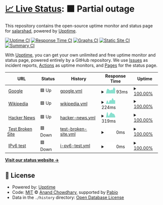 # [📈 Live Status](https://monitor.norasol.net): <!--live status--> **🟧 Partial outage**

This repository contains the open-source uptime monitor and status page for [salarshad](https://monitor.norasol.net), powered by [Upptime](https://github.com/upptime/upptime).

[![Uptime CI](https://github.com/salarshad/norasol_uptime/workflows/Uptime%20CI/badge.svg)](https://github.com/salarshad/norasol_uptime/actions?query=workflow%3A%22Uptime+CI%22)
[![Response Time CI](https://github.com/salarshad/norasol_uptime/workflows/Response%20Time%20CI/badge.svg)](https://github.com/salarshad/norasol_uptime/actions?query=workflow%3A%22Response+Time+CI%22)
[![Graphs CI](https://github.com/salarshad/norasol_uptime/workflows/Graphs%20CI/badge.svg)](https://github.com/salarshad/norasol_uptime/actions?query=workflow%3A%22Graphs+CI%22)
[![Static Site CI](https://github.com/salarshad/norasol_uptime/workflows/Static%20Site%20CI/badge.svg)](https://github.com/salarshad/norasol_uptime/actions?query=workflow%3A%22Static+Site+CI%22)
[![Summary CI](https://github.com/salarshad/norasol_uptime/workflows/Summary%20CI/badge.svg)](https://github.com/salarshad/norasol_uptime/actions?query=workflow%3A%22Summary+CI%22)

With [Upptime](https://upptime.js.org), you can get your own unlimited and free uptime monitor and status page, powered entirely by a GitHub repository. We use [Issues](https://github.com/salarshad/norasol_uptime/issues) as incident reports, [Actions](https://github.com/salarshad/norasol_uptime/actions) as uptime monitors, and [Pages](https://monitor.norasol.net) for the status page.

<!--start: status pages-->
<!-- This summary is generated by Upptime (https://github.com/upptime/upptime) -->
<!-- Do not edit this manually, your changes will be overwritten -->
<!-- prettier-ignore -->
| URL | Status | History | Response Time | Uptime |
| --- | ------ | ------- | ------------- | ------ |
| <img alt="" src="https://icons.duckduckgo.com/ip3/www.google.com.ico" height="13"> [Google](https://www.google.com) | 🟩 Up | [google.yml](https://github.com/salarshad/norasol_uptime/commits/HEAD/history/google.yml) | <details><summary><img alt="Response time graph" src="./graphs/google/response-time-week.png" height="20"> 93ms</summary><br><a href="https://monitor.norasol.net/history/google"><img alt="Response time 102" src="https://img.shields.io/endpoint?url=https%3A%2F%2Fraw.githubusercontent.com%2Fsalarshad%2Fnorasol_uptime%2FHEAD%2Fapi%2Fgoogle%2Fresponse-time.json"></a><br><a href="https://monitor.norasol.net/history/google"><img alt="24-hour response time 91" src="https://img.shields.io/endpoint?url=https%3A%2F%2Fraw.githubusercontent.com%2Fsalarshad%2Fnorasol_uptime%2FHEAD%2Fapi%2Fgoogle%2Fresponse-time-day.json"></a><br><a href="https://monitor.norasol.net/history/google"><img alt="7-day response time 93" src="https://img.shields.io/endpoint?url=https%3A%2F%2Fraw.githubusercontent.com%2Fsalarshad%2Fnorasol_uptime%2FHEAD%2Fapi%2Fgoogle%2Fresponse-time-week.json"></a><br><a href="https://monitor.norasol.net/history/google"><img alt="30-day response time 102" src="https://img.shields.io/endpoint?url=https%3A%2F%2Fraw.githubusercontent.com%2Fsalarshad%2Fnorasol_uptime%2FHEAD%2Fapi%2Fgoogle%2Fresponse-time-month.json"></a><br><a href="https://monitor.norasol.net/history/google"><img alt="1-year response time 102" src="https://img.shields.io/endpoint?url=https%3A%2F%2Fraw.githubusercontent.com%2Fsalarshad%2Fnorasol_uptime%2FHEAD%2Fapi%2Fgoogle%2Fresponse-time-year.json"></a></details> | <details><summary><a href="https://monitor.norasol.net/history/google">100.00%</a></summary><a href="https://monitor.norasol.net/history/google"><img alt="All-time uptime 100.00%" src="https://img.shields.io/endpoint?url=https%3A%2F%2Fraw.githubusercontent.com%2Fsalarshad%2Fnorasol_uptime%2FHEAD%2Fapi%2Fgoogle%2Fuptime.json"></a><br><a href="https://monitor.norasol.net/history/google"><img alt="24-hour uptime 100.00%" src="https://img.shields.io/endpoint?url=https%3A%2F%2Fraw.githubusercontent.com%2Fsalarshad%2Fnorasol_uptime%2FHEAD%2Fapi%2Fgoogle%2Fuptime-day.json"></a><br><a href="https://monitor.norasol.net/history/google"><img alt="7-day uptime 100.00%" src="https://img.shields.io/endpoint?url=https%3A%2F%2Fraw.githubusercontent.com%2Fsalarshad%2Fnorasol_uptime%2FHEAD%2Fapi%2Fgoogle%2Fuptime-week.json"></a><br><a href="https://monitor.norasol.net/history/google"><img alt="30-day uptime 100.00%" src="https://img.shields.io/endpoint?url=https%3A%2F%2Fraw.githubusercontent.com%2Fsalarshad%2Fnorasol_uptime%2FHEAD%2Fapi%2Fgoogle%2Fuptime-month.json"></a><br><a href="https://monitor.norasol.net/history/google"><img alt="1-year uptime 100.00%" src="https://img.shields.io/endpoint?url=https%3A%2F%2Fraw.githubusercontent.com%2Fsalarshad%2Fnorasol_uptime%2FHEAD%2Fapi%2Fgoogle%2Fuptime-year.json"></a></details>
| <img alt="" src="https://icons.duckduckgo.com/ip3/en.wikipedia.org.ico" height="13"> [Wikipedia](https://en.wikipedia.org) | 🟩 Up | [wikipedia.yml](https://github.com/salarshad/norasol_uptime/commits/HEAD/history/wikipedia.yml) | <details><summary><img alt="Response time graph" src="./graphs/wikipedia/response-time-week.png" height="20"> 224ms</summary><br><a href="https://monitor.norasol.net/history/wikipedia"><img alt="Response time 249" src="https://img.shields.io/endpoint?url=https%3A%2F%2Fraw.githubusercontent.com%2Fsalarshad%2Fnorasol_uptime%2FHEAD%2Fapi%2Fwikipedia%2Fresponse-time.json"></a><br><a href="https://monitor.norasol.net/history/wikipedia"><img alt="24-hour response time 244" src="https://img.shields.io/endpoint?url=https%3A%2F%2Fraw.githubusercontent.com%2Fsalarshad%2Fnorasol_uptime%2FHEAD%2Fapi%2Fwikipedia%2Fresponse-time-day.json"></a><br><a href="https://monitor.norasol.net/history/wikipedia"><img alt="7-day response time 224" src="https://img.shields.io/endpoint?url=https%3A%2F%2Fraw.githubusercontent.com%2Fsalarshad%2Fnorasol_uptime%2FHEAD%2Fapi%2Fwikipedia%2Fresponse-time-week.json"></a><br><a href="https://monitor.norasol.net/history/wikipedia"><img alt="30-day response time 234" src="https://img.shields.io/endpoint?url=https%3A%2F%2Fraw.githubusercontent.com%2Fsalarshad%2Fnorasol_uptime%2FHEAD%2Fapi%2Fwikipedia%2Fresponse-time-month.json"></a><br><a href="https://monitor.norasol.net/history/wikipedia"><img alt="1-year response time 249" src="https://img.shields.io/endpoint?url=https%3A%2F%2Fraw.githubusercontent.com%2Fsalarshad%2Fnorasol_uptime%2FHEAD%2Fapi%2Fwikipedia%2Fresponse-time-year.json"></a></details> | <details><summary><a href="https://monitor.norasol.net/history/wikipedia">100.00%</a></summary><a href="https://monitor.norasol.net/history/wikipedia"><img alt="All-time uptime 100.00%" src="https://img.shields.io/endpoint?url=https%3A%2F%2Fraw.githubusercontent.com%2Fsalarshad%2Fnorasol_uptime%2FHEAD%2Fapi%2Fwikipedia%2Fuptime.json"></a><br><a href="https://monitor.norasol.net/history/wikipedia"><img alt="24-hour uptime 100.00%" src="https://img.shields.io/endpoint?url=https%3A%2F%2Fraw.githubusercontent.com%2Fsalarshad%2Fnorasol_uptime%2FHEAD%2Fapi%2Fwikipedia%2Fuptime-day.json"></a><br><a href="https://monitor.norasol.net/history/wikipedia"><img alt="7-day uptime 100.00%" src="https://img.shields.io/endpoint?url=https%3A%2F%2Fraw.githubusercontent.com%2Fsalarshad%2Fnorasol_uptime%2FHEAD%2Fapi%2Fwikipedia%2Fuptime-week.json"></a><br><a href="https://monitor.norasol.net/history/wikipedia"><img alt="30-day uptime 100.00%" src="https://img.shields.io/endpoint?url=https%3A%2F%2Fraw.githubusercontent.com%2Fsalarshad%2Fnorasol_uptime%2FHEAD%2Fapi%2Fwikipedia%2Fuptime-month.json"></a><br><a href="https://monitor.norasol.net/history/wikipedia"><img alt="1-year uptime 100.00%" src="https://img.shields.io/endpoint?url=https%3A%2F%2Fraw.githubusercontent.com%2Fsalarshad%2Fnorasol_uptime%2FHEAD%2Fapi%2Fwikipedia%2Fuptime-year.json"></a></details>
| <img alt="" src="https://icons.duckduckgo.com/ip3/news.ycombinator.com.ico" height="13"> [Hacker News](https://news.ycombinator.com) | 🟩 Up | [hacker-news.yml](https://github.com/salarshad/norasol_uptime/commits/HEAD/history/hacker-news.yml) | <details><summary><img alt="Response time graph" src="./graphs/hacker-news/response-time-week.png" height="20"> 319ms</summary><br><a href="https://monitor.norasol.net/history/hacker-news"><img alt="Response time 319" src="https://img.shields.io/endpoint?url=https%3A%2F%2Fraw.githubusercontent.com%2Fsalarshad%2Fnorasol_uptime%2FHEAD%2Fapi%2Fhacker-news%2Fresponse-time.json"></a><br><a href="https://monitor.norasol.net/history/hacker-news"><img alt="24-hour response time 468" src="https://img.shields.io/endpoint?url=https%3A%2F%2Fraw.githubusercontent.com%2Fsalarshad%2Fnorasol_uptime%2FHEAD%2Fapi%2Fhacker-news%2Fresponse-time-day.json"></a><br><a href="https://monitor.norasol.net/history/hacker-news"><img alt="7-day response time 319" src="https://img.shields.io/endpoint?url=https%3A%2F%2Fraw.githubusercontent.com%2Fsalarshad%2Fnorasol_uptime%2FHEAD%2Fapi%2Fhacker-news%2Fresponse-time-week.json"></a><br><a href="https://monitor.norasol.net/history/hacker-news"><img alt="30-day response time 317" src="https://img.shields.io/endpoint?url=https%3A%2F%2Fraw.githubusercontent.com%2Fsalarshad%2Fnorasol_uptime%2FHEAD%2Fapi%2Fhacker-news%2Fresponse-time-month.json"></a><br><a href="https://monitor.norasol.net/history/hacker-news"><img alt="1-year response time 319" src="https://img.shields.io/endpoint?url=https%3A%2F%2Fraw.githubusercontent.com%2Fsalarshad%2Fnorasol_uptime%2FHEAD%2Fapi%2Fhacker-news%2Fresponse-time-year.json"></a></details> | <details><summary><a href="https://monitor.norasol.net/history/hacker-news">100.00%</a></summary><a href="https://monitor.norasol.net/history/hacker-news"><img alt="All-time uptime 100.00%" src="https://img.shields.io/endpoint?url=https%3A%2F%2Fraw.githubusercontent.com%2Fsalarshad%2Fnorasol_uptime%2FHEAD%2Fapi%2Fhacker-news%2Fuptime.json"></a><br><a href="https://monitor.norasol.net/history/hacker-news"><img alt="24-hour uptime 100.00%" src="https://img.shields.io/endpoint?url=https%3A%2F%2Fraw.githubusercontent.com%2Fsalarshad%2Fnorasol_uptime%2FHEAD%2Fapi%2Fhacker-news%2Fuptime-day.json"></a><br><a href="https://monitor.norasol.net/history/hacker-news"><img alt="7-day uptime 100.00%" src="https://img.shields.io/endpoint?url=https%3A%2F%2Fraw.githubusercontent.com%2Fsalarshad%2Fnorasol_uptime%2FHEAD%2Fapi%2Fhacker-news%2Fuptime-week.json"></a><br><a href="https://monitor.norasol.net/history/hacker-news"><img alt="30-day uptime 100.00%" src="https://img.shields.io/endpoint?url=https%3A%2F%2Fraw.githubusercontent.com%2Fsalarshad%2Fnorasol_uptime%2FHEAD%2Fapi%2Fhacker-news%2Fuptime-month.json"></a><br><a href="https://monitor.norasol.net/history/hacker-news"><img alt="1-year uptime 100.00%" src="https://img.shields.io/endpoint?url=https%3A%2F%2Fraw.githubusercontent.com%2Fsalarshad%2Fnorasol_uptime%2FHEAD%2Fapi%2Fhacker-news%2Fuptime-year.json"></a></details>
| <img alt="" src="https://icons.duckduckgo.com/ip3/thissitedoesnotexist.koj.co.ico" height="13"> [Test Broken Site](https://thissitedoesnotexist.koj.co) | 🟥 Down | [test-broken-site.yml](https://github.com/salarshad/norasol_uptime/commits/HEAD/history/test-broken-site.yml) | <details><summary><img alt="Response time graph" src="./graphs/test-broken-site/response-time-week.png" height="20"> 0ms</summary><br><a href="https://monitor.norasol.net/history/test-broken-site"><img alt="Response time 0" src="https://img.shields.io/endpoint?url=https%3A%2F%2Fraw.githubusercontent.com%2Fsalarshad%2Fnorasol_uptime%2FHEAD%2Fapi%2Ftest-broken-site%2Fresponse-time.json"></a><br><a href="https://monitor.norasol.net/history/test-broken-site"><img alt="24-hour response time 0" src="https://img.shields.io/endpoint?url=https%3A%2F%2Fraw.githubusercontent.com%2Fsalarshad%2Fnorasol_uptime%2FHEAD%2Fapi%2Ftest-broken-site%2Fresponse-time-day.json"></a><br><a href="https://monitor.norasol.net/history/test-broken-site"><img alt="7-day response time 0" src="https://img.shields.io/endpoint?url=https%3A%2F%2Fraw.githubusercontent.com%2Fsalarshad%2Fnorasol_uptime%2FHEAD%2Fapi%2Ftest-broken-site%2Fresponse-time-week.json"></a><br><a href="https://monitor.norasol.net/history/test-broken-site"><img alt="30-day response time 0" src="https://img.shields.io/endpoint?url=https%3A%2F%2Fraw.githubusercontent.com%2Fsalarshad%2Fnorasol_uptime%2FHEAD%2Fapi%2Ftest-broken-site%2Fresponse-time-month.json"></a><br><a href="https://monitor.norasol.net/history/test-broken-site"><img alt="1-year response time 0" src="https://img.shields.io/endpoint?url=https%3A%2F%2Fraw.githubusercontent.com%2Fsalarshad%2Fnorasol_uptime%2FHEAD%2Fapi%2Ftest-broken-site%2Fresponse-time-year.json"></a></details> | <details><summary><a href="https://monitor.norasol.net/history/test-broken-site">100.00%</a></summary><a href="https://monitor.norasol.net/history/test-broken-site"><img alt="All-time uptime 100.00%" src="https://img.shields.io/endpoint?url=https%3A%2F%2Fraw.githubusercontent.com%2Fsalarshad%2Fnorasol_uptime%2FHEAD%2Fapi%2Ftest-broken-site%2Fuptime.json"></a><br><a href="https://monitor.norasol.net/history/test-broken-site"><img alt="24-hour uptime 100.00%" src="https://img.shields.io/endpoint?url=https%3A%2F%2Fraw.githubusercontent.com%2Fsalarshad%2Fnorasol_uptime%2FHEAD%2Fapi%2Ftest-broken-site%2Fuptime-day.json"></a><br><a href="https://monitor.norasol.net/history/test-broken-site"><img alt="7-day uptime 100.00%" src="https://img.shields.io/endpoint?url=https%3A%2F%2Fraw.githubusercontent.com%2Fsalarshad%2Fnorasol_uptime%2FHEAD%2Fapi%2Ftest-broken-site%2Fuptime-week.json"></a><br><a href="https://monitor.norasol.net/history/test-broken-site"><img alt="30-day uptime 100.00%" src="https://img.shields.io/endpoint?url=https%3A%2F%2Fraw.githubusercontent.com%2Fsalarshad%2Fnorasol_uptime%2FHEAD%2Fapi%2Ftest-broken-site%2Fuptime-month.json"></a><br><a href="https://monitor.norasol.net/history/test-broken-site"><img alt="1-year uptime 100.00%" src="https://img.shields.io/endpoint?url=https%3A%2F%2Fraw.githubusercontent.com%2Fsalarshad%2Fnorasol_uptime%2FHEAD%2Fapi%2Ftest-broken-site%2Fuptime-year.json"></a></details>
| <img alt="" src="https://icons.duckduckgo.com/ip3/null.ico" height="13"> [IPv6 test](forwardemail.net) | 🟥 Down | [i-pv6-test.yml](https://github.com/salarshad/norasol_uptime/commits/HEAD/history/i-pv6-test.yml) | <details><summary><img alt="Response time graph" src="./graphs/i-pv6-test/response-time-week.png" height="20"> 0ms</summary><br><a href="https://monitor.norasol.net/history/i-pv6-test"><img alt="Response time 0" src="https://img.shields.io/endpoint?url=https%3A%2F%2Fraw.githubusercontent.com%2Fsalarshad%2Fnorasol_uptime%2FHEAD%2Fapi%2Fi-pv6-test%2Fresponse-time.json"></a><br><a href="https://monitor.norasol.net/history/i-pv6-test"><img alt="24-hour response time 0" src="https://img.shields.io/endpoint?url=https%3A%2F%2Fraw.githubusercontent.com%2Fsalarshad%2Fnorasol_uptime%2FHEAD%2Fapi%2Fi-pv6-test%2Fresponse-time-day.json"></a><br><a href="https://monitor.norasol.net/history/i-pv6-test"><img alt="7-day response time 0" src="https://img.shields.io/endpoint?url=https%3A%2F%2Fraw.githubusercontent.com%2Fsalarshad%2Fnorasol_uptime%2FHEAD%2Fapi%2Fi-pv6-test%2Fresponse-time-week.json"></a><br><a href="https://monitor.norasol.net/history/i-pv6-test"><img alt="30-day response time 0" src="https://img.shields.io/endpoint?url=https%3A%2F%2Fraw.githubusercontent.com%2Fsalarshad%2Fnorasol_uptime%2FHEAD%2Fapi%2Fi-pv6-test%2Fresponse-time-month.json"></a><br><a href="https://monitor.norasol.net/history/i-pv6-test"><img alt="1-year response time 0" src="https://img.shields.io/endpoint?url=https%3A%2F%2Fraw.githubusercontent.com%2Fsalarshad%2Fnorasol_uptime%2FHEAD%2Fapi%2Fi-pv6-test%2Fresponse-time-year.json"></a></details> | <details><summary><a href="https://monitor.norasol.net/history/i-pv6-test">100.00%</a></summary><a href="https://monitor.norasol.net/history/i-pv6-test"><img alt="All-time uptime 100.00%" src="https://img.shields.io/endpoint?url=https%3A%2F%2Fraw.githubusercontent.com%2Fsalarshad%2Fnorasol_uptime%2FHEAD%2Fapi%2Fi-pv6-test%2Fuptime.json"></a><br><a href="https://monitor.norasol.net/history/i-pv6-test"><img alt="24-hour uptime 100.00%" src="https://img.shields.io/endpoint?url=https%3A%2F%2Fraw.githubusercontent.com%2Fsalarshad%2Fnorasol_uptime%2FHEAD%2Fapi%2Fi-pv6-test%2Fuptime-day.json"></a><br><a href="https://monitor.norasol.net/history/i-pv6-test"><img alt="7-day uptime 100.00%" src="https://img.shields.io/endpoint?url=https%3A%2F%2Fraw.githubusercontent.com%2Fsalarshad%2Fnorasol_uptime%2FHEAD%2Fapi%2Fi-pv6-test%2Fuptime-week.json"></a><br><a href="https://monitor.norasol.net/history/i-pv6-test"><img alt="30-day uptime 100.00%" src="https://img.shields.io/endpoint?url=https%3A%2F%2Fraw.githubusercontent.com%2Fsalarshad%2Fnorasol_uptime%2FHEAD%2Fapi%2Fi-pv6-test%2Fuptime-month.json"></a><br><a href="https://monitor.norasol.net/history/i-pv6-test"><img alt="1-year uptime 100.00%" src="https://img.shields.io/endpoint?url=https%3A%2F%2Fraw.githubusercontent.com%2Fsalarshad%2Fnorasol_uptime%2FHEAD%2Fapi%2Fi-pv6-test%2Fuptime-year.json"></a></details>

<!--end: status pages-->

[**Visit our status website →**](https://monitor.norasol.net)

## 📄 License

- Powered by: [Upptime](https://github.com/upptime/upptime)
- Code: [MIT](./LICENSE) © [Anand Chowdhary](https://anandchowdhary.com), supported by [Pabio](https://pabio.com)
- Data in the `./history` directory: [Open Database License](https://opendatacommons.org/licenses/odbl/1-0/)

